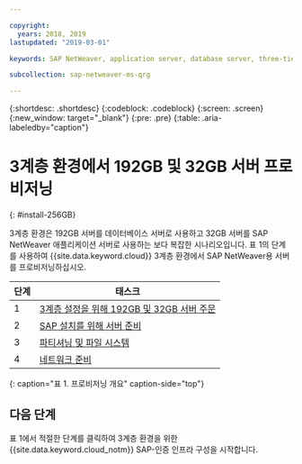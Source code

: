 ```yaml
---

copyright:
  years: 2018, 2019
lastupdated: "2019-03-01"

keywords: SAP NetWeaver, application server, database server, three-tier

subcollection: sap-netweaver-ms-qrg

---
```


{:shortdesc: .shortdesc}
{:codeblock: .codeblock}
{:screen: .screen}
{:new_window: target="_blank"}
{:pre: .pre}
{:table: .aria-labeledby="caption"}

# 3계층 환경에서 192GB 및 32GB 서버 프로비저닝
{: #install-256GB}

3계층 환경은 192GB 서버를 데이터베이스 서버로 사용하고 32GB 서버를 SAP NetWeaver 애플리케이션 서버로 사용하는 보다 복잡한 시나리오입니다. 표 1의 단계를 사용하여 {{site.data.keyword.cloud}} 3계층 환경에서 SAP NetWeaver용 서버를 프로비저닝하십시오.

|단계 |태스크 |
| --- | --- |
|1 |[3계층 설정을 위해 192GB 및 32GB 서버 주문](/docs/infrastructure/sap-netweaver-ms-qrg?topic=sap-netweaver-ms-qrg-install_three_tier) |
|2 |[SAP 설치를 위해 서버 준비](/docs/infrastructure/sap-netweaver-ms-qrg?topic=sap-netweaver-ms-qrg-prepare_256GB) |
|3 |[파티셔닝 및 파일 시스템](/docs/infrastructure/sap-netweaver-ms-qrg?topic=sap-netweaver-ms-qrg-3-partitioning-and-file-systems) |
|4 |[네트워크 준비](/docs/infrastructure/sap-netweaver-ms-qrg?topic=sap-netweaver-ms-qrg-network) |
{: caption="표 1. 프로비저닝 개요" caption-side="top"}

## 다음 단계

표 1에서 적절한 단계를 클릭하여 3계층 환경을 위한 {{site.data.keyword.cloud_notm}} SAP-인증 인프라 구성을 시작합니다.
